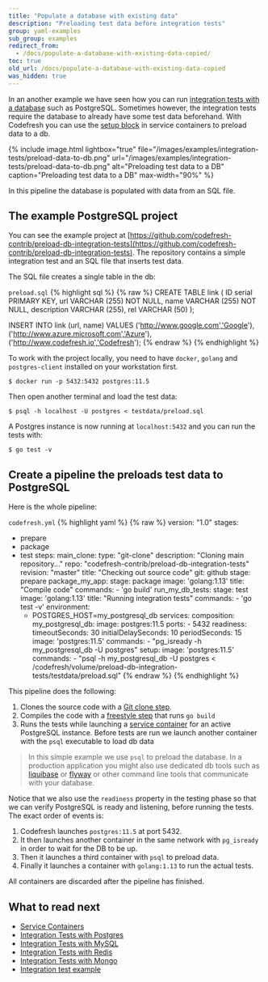 ```yaml
---
title: "Populate a database with existing data"
description: "Preloading test data before integration tests"
group: yaml-examples
sub_group: examples
redirect_from:
  - /docs/populate-a-database-with-existing-data-copied/
toc: true
old_url: /docs/populate-a-database-with-existing-data-copied
was_hidden: true
---
```

In an another example we have seen how you can run [integration tests with a database]({{site.baseurl}}/docs/yaml-examples/examples/integration-tests-with-postgres/) such as PostgreSQL. Sometimes however, the integration tests require the database to already have some test data beforehand. With Codefresh you can use the [setup block]({{site.baseurl}}/docs/codefresh-yaml/service-containers/#preloading-data-to-databases) in service containers to preload data to a db.


{% include image.html 
lightbox="true" 
file="/images/examples/integration-tests/preload-data-to-db.png"
url="/images/examples/integration-tests/preload-data-to-db.png"
alt="Preloading test data to a DB"
caption="Preloading test data to a DB"
max-width="90%"
%}

In this pipeline the database is populated with data from an SQL file.

## The example PostgreSQL project

You can see the example project at [https://github.com/codefresh-contrib/preload-db-integration-tests](https://github.com/codefresh-contrib/preload-db-integration-tests). The repository contains a simple integration test and an SQL file that inserts test data.

The SQL file creates a single table in the db:

 `preload.sql`
{% highlight sql %}
{% raw %}
CREATE TABLE link (
   ID serial PRIMARY KEY,
   url VARCHAR (255) NOT NULL,
   name VARCHAR (255) NOT NULL,
   description VARCHAR (255),
   rel VARCHAR (50)
);

INSERT INTO link (url, name)
VALUES
 ('http://www.google.com','Google'),
 ('http://www.azure.microsoft.com','Azure'),
 ('http://www.codefresh.io','Codefresh');
{% endraw %}
{% endhighlight %}


To work with the project locally, you need to have `docker`, `golang` and `postgres-client` installed on your workstation first.

```
$ docker run -p 5432:5432 postgres:11.5
```

Then open another terminal and load the test data:

```
$ psql -h localhost -U postgres < testdata/preload.sql
```

A Postgres instance is now running at `localhost:5432` and you can run the tests with:

```
$ go test -v
```


## Create a pipeline the preloads test data to PostgreSQL

Here is the whole pipeline:

 `codefresh.yml`
{% highlight yaml %}
{% raw %}
version: "1.0"
stages:
- prepare
- package
- test
steps:
  main_clone:
    type: "git-clone"
    description: "Cloning main repository..."
    repo: "codefresh-contrib/preload-db-integration-tests"
    revision: "master"
    title: "Checking out source code"
    git: github
    stage: prepare
  package_my_app:
    stage: package
    image: 'golang:1.13'
    title: "Compile code"
    commands:
      - 'go build'
  run_my_db_tests:
    stage: test
    image: 'golang:1.13'
    title: "Running integration tests"
    commands:
      - 'go test -v'
    environment:
    - POSTGRES_HOST=my_postgresql_db
    services:
      composition:
        my_postgresql_db:
          image: postgres:11.5
          ports:
            - 5432 
      readiness:
        timeoutSeconds: 30
        initialDelaySeconds: 10
        periodSeconds: 15
        image: 'postgres:11.5'
        commands:
          - "pg_isready -h my_postgresql_db -U postgres"
      setup:
        image: 'postgres:11.5'
        commands:
          - "psql -h my_postgresql_db -U postgres < /codefresh/volume/preload-db-integration-tests/testdata/preload.sql"
{% endraw %}
{% endhighlight %}

This pipeline does the following:

1. Clones the source code with a [Git clone step]({{site.baseurl}}/docs/codefresh-yaml/steps/git-clone/).
1. Compiles the code with a [freestyle step]({{site.baseurl}}/docs/codefresh-yaml/steps/freestyle/) that runs `go build`
1. Runs the tests while launching a [service container]({{site.baseurl}}/docs/codefresh-yaml/service-containers/) for an active PostgreSQL instance. Before tests are run we launch another container with the `psql` executable to load db data


> In this simple example we use `psql` to preload the database. In a production application you might also use dedicated db tools such as [liquibase](https://hub.docker.com/r/liquibase/liquibase) or [flyway](https://hub.docker.com/r/flyway/flyway) or other command line tools that communicate with your database.

Notice that we also use the `readiness` property in the testing phase so that we can verify PostgreSQL is ready and listening, before running the tests. The exact order of events is:

1. Codefresh launches `postgres:11.5` at port 5432. 
1. It then launches another container in the same network with `pg_isready` in order to wait for the DB to be up. 
1. Then it launches a third container with `psql` to preload data. 
1. Finally it launches a container with `golang:1.13` to run the actual tests.

All containers are discarded after the pipeline has finished.

## What to read next

- [Service Containers]({{site.baseurl}}/docs/codefresh-yaml/service-containers/)
- [Integration Tests with Postgres]({{site.baseurl}}/docs/yaml-examples/examples/integration-tests-with-postgres/)
- [Integration Tests with MySQL]({{site.baseurl}}/docs/yaml-examples/examples/integration-tests-with-mysql/)
- [Integration Tests with Redis]({{site.baseurl}}/docs/yaml-examples/examples/integration-tests-with-redis/)
- [Integration Tests with Mongo]({{site.baseurl}}/docs/yaml-examples/examples/integration-tests-with-mongo/)
- [Integration test example]({{site.baseurl}}/docs/yaml-examples/examples/run-integration-tests/)


